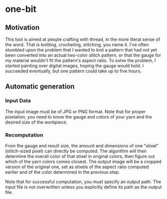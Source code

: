 # one-bit

## Motivation
This tool is aimed at people crafting with thread, in the more literal sense of the word. That is knitting, crocheting, stitching, you name it. 
I've often stumbled upon the problem that I wanted to knit a pattern that had not yet been converted into an actual two-color stitch pattern, or that the gauge for my material wouldn't fit the pattern's aspect ratio.
To solve the problem, I started painting over digital images, hoping the gauge would hold. I succeeded eventually, but one pattern could take up to five hours.

## Automatic generation

### Input Data
The input image must be of JPG or PNG format. Note that for proper pixelation, you need to know the gauge and colors of your yarn and the desired size of the workpiece. 

### Recomputation
From the gauge and result size, the amount and dimensions of one "stixel" (stitch-sized pixel) can directly be computed. 
The algorithm will then determine the overall color of that stixel in original colors, then figure out which of the yarn colors comes closest. 
The output image will be a cropped version of the original one, set as stixels of the aspect ratio computed earlier and of the color determined in the previous step. 

Note that for successful computation, you must specify an output path. The input file is not overwritten unless you explicitly define its path as the output file. 